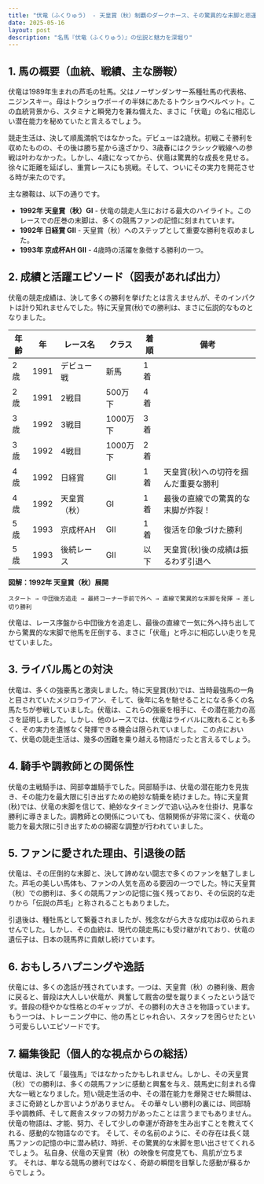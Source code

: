 ```yaml
---
title: "伏竜（ふくりゅう） - 天皇賞（秋）制覇のダークホース、その驚異的な末脚と悲運の生涯"
date: 2025-05-16
layout: post
description: "名馬『伏竜（ふくりゅう）』の伝説と魅力を深堀り"
---
```


## 1. 馬の概要（血統、戦績、主な勝鞍）

伏竜は1989年生まれの芦毛の牡馬。父はノーザンダンサー系種牡馬の代表格、ニジンスキー。母はトウショウボーイの半妹にあたるトウショウベルベット。この血統背景から、スタミナと瞬発力を兼ね備えた、まさに「伏竜」の名に相応しい潜在能力を秘めていたと言えるでしょう。

競走生活は、決して順風満帆ではなかった。デビューは2歳秋。初戦こそ勝利を収めたものの、その後は勝ち星から遠ざかり、3歳春にはクラシック戦線への参戦は叶わなかった。しかし、4歳になってから、伏竜は驚異的な成長を見せる。徐々に距離を延ばし、重賞レースにも挑戦。そして、ついにその実力を開花させる時が来たのです。

主な勝鞍は、以下の通りです。

* **1992年 天皇賞（秋）GI**  -  伏竜の競走人生における最大のハイライト。このレースでの圧巻の末脚は、多くの競馬ファンの記憶に刻まれています。
* **1992年 日経賞 GII** - 天皇賞（秋）へのステップとして重要な勝利を収めました。
* **1993年 京成杯AH GII** -  4歳時の活躍を象徴する勝利の一つ。


## 2. 成績と活躍エピソード（図表があれば出力）

伏竜の競走成績は、決して多くの勝利を挙げたとは言えませんが、そのインパクトは計り知れませんでした。特に天皇賞(秋)での勝利は、まさに伝説的なものとなりました。

| 年齢 | 年 | レース名             | クラス | 着順 | 備考                                      |
|-----|----|----------------------|-------|-----|-------------------------------------------|
| 2歳 | 1991 | デビュー戦             | 新馬   | 1着 |                                           |
| 2歳 | 1991 | 2戦目                 | 500万下 | 4着 |                                           |
| 3歳 | 1992 | 3戦目                 | 1000万下| 3着 |                                           |
| 3歳 | 1992 | 4戦目                 | 1000万下| 2着 |                                           |
| 4歳 | 1992 | 日経賞                 | GII   | 1着 | 天皇賞(秋)への切符を掴んだ重要な勝利      |
| 4歳 | 1992 | 天皇賞（秋）           | GI    | 1着 | 最後の直線での驚異的な末脚が炸裂！       |
| 5歳 | 1993 | 京成杯AH             | GII   | 1着 | 復活を印象づけた勝利                         |
| 5歳 | 1993 | 後続レース             | GII   | 以下 | 天皇賞(秋)後の成績は振るわず引退へ        |


**図解：1992年 天皇賞（秋）展開**

```
スタート → 中団後方追走 → 最終コーナー手前で外へ → 直線で驚異的な末脚を発揮 → 差し切り勝利
```

伏竜は、レース序盤から中団後方を追走し、最後の直線で一気に外へ持ち出してから驚異的な末脚で他馬を圧倒する、まさに「伏竜」と呼ぶに相応しい走りを見せていました。


## 3. ライバル馬との対決

伏竜は、多くの強豪馬と激突しました。特に天皇賞(秋)では、当時最強馬の一角と目されていたメジロライアン、そして、後年に名を馳せることになる多くの名馬たちが参戦していました。伏竜は、これらの強豪を相手に、その潜在能力の高さを証明しました。しかし、他のレースでは、伏竜はライバルに敗れることも多く、その実力を遺憾なく発揮できる機会は限られていました。  この点において、伏竜の競走生活は、幾多の困難を乗り越える物語だったと言えるでしょう。


## 4. 騎手や調教師との関係性

伏竜の主戦騎手は、岡部幸雄騎手でした。岡部騎手は、伏竜の潜在能力を見抜き、その能力を最大限に引き出すための絶妙な騎乗を続けました。特に天皇賞(秋)では、伏竜の末脚を信じて、絶妙なタイミングで追い込みを仕掛け、見事な勝利に導きました。調教師との関係についても、信頼関係が非常に深く、伏竜の能力を最大限に引き出すための綿密な調整が行われていました。


## 5. ファンに愛された理由、引退後の話

伏竜は、その圧倒的な末脚と、決して諦めない闘志で多くのファンを魅了しました。芦毛の美しい馬体も、ファンの人気を高める要因の一つでした。特に天皇賞（秋）での勝利は、多くの競馬ファンの記憶に強く残っており、その伝説的な走りから「伝説の芦毛」と称されることもありました。

引退後は、種牡馬として繋養されましたが、残念ながら大きな成功は収められませんでした。しかし、その血統は、現代の競走馬にも受け継がれており、伏竜の遺伝子は、日本の競馬界に貢献し続けています。


## 6. おもしろハプニングや逸話

伏竜には、多くの逸話が残されています。一つは、天皇賞（秋）の勝利後、厩舎に戻ると、普段は大人しい伏竜が、興奮して厩舎の壁を蹴りまくったという話です。普段の穏やかな性格とのギャップが、その勝利の大きさを物語っています。もう一つは、トレーニング中に、他の馬とじゃれ合い、スタッフを困らせたという可愛らしいエピソードです。


## 7. 編集後記（個人的な視点からの総括）

伏竜は、決して「最強馬」ではなかったかもしれません。しかし、その天皇賞（秋）での勝利は、多くの競馬ファンに感動と興奮を与え、競馬史に刻まれる偉大な一戦となりました。短い競走生活の中、その潜在能力を爆発させた瞬間は、まさに奇跡としか言いようがありません。  その華々しい勝利の裏には、岡部騎手や調教師、そして厩舎スタッフの努力があったことは言うまでもありません。  伏竜の物語は、才能、努力、そして少しの幸運が奇跡を生み出すことを教えてくれる、感動的な物語なのです。 そして、その名前のように、その存在は長く競馬ファンの記憶の中に潜み続け、時折、その驚異的な末脚を思い出させてくれるでしょう。  私自身、伏竜の天皇賞（秋）の映像を何度見ても、鳥肌が立ちます。  それは、単なる競馬の勝利ではなく、奇跡の瞬間を目撃した感動が蘇るからでしょう。
